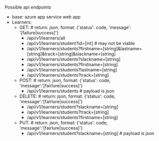 Possible api endpoints
- base: azure app service web app
- Learners: 
   - GET: # return: json, format: {'status': code, 'message': '[failure|success]'}
      - /api/v1/learners/all
      - /api/v1/learners/student?id=[int] # may not be viable
      - /api/v1/learners/students?firstname=[string]&lastname=[string]&track=[string]&slackname=[string]
      - /api/v1/learners/students?slackname=[string]
      - /api/v1/learners/students?firstname=[string]
      - /api/v1/learners/students?lastname=[string]
      - /api/v1/learners/students?track=[string]
   - POST: # return: json, format: {'status': code, 'message':'[fairlure|success]'}
      - /api/v1/learners/students # payload is json
   - DELETE: # return: json, format: {'status': code, 'message':'[fairlure|success]'}
      - /api/v1/learners/student?slackname=[string]
      - /api/v1/learners/students?track=[string]
      - /api/v1/learners/students?firstname=[string]
   - PUT: # return: json, format: {'status': code, 'message':'[fairlure|success]'}
      - /api/v1/learners/student?slackname=[string] # payload is json
